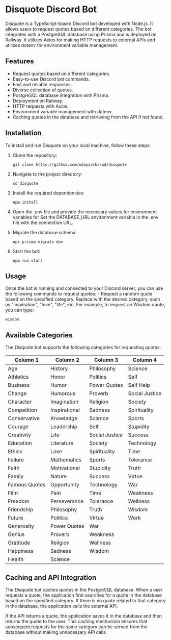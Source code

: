 # Disquote Discord Bot

Disquote is a TypeScript-based Discord bot developed with Node.js. It allows users to request quotes based on different categories. The bot integrates with a PostgreSQL database using Prisma and is deployed on Railway. It utilizes Axios for making HTTP requests to external APIs and utilizes dotenv for environment variable management.

## Features

- Request quotes based on different categories.
- Easy-to-use Discord bot commands.
- Fast and reliable responses.
- Diverse collection of quotes.
- PostgreSQL database integration with Prisma.
- Deployment on Railway.
- HTTP requests with Axios.
- Environment variable management with dotenv.
- Caching quotes in the database and retrieving from the API if not found.

## Installation

To install and run Disquote on your local machine, follow these steps:

1. Clone the repository:

   ```shell
   git clone https://github.com/udaysarkarud/disquote
   ```

2. Navigate to the project directory:

   ```shell
   cd disquote
   ```

3. Install the required dependencies:

   ```shell
   npm install
   ```

4. Open the .env file and provide the necessary values for environment variables for Set the DATABASE_URL environment variable in the .env file with the connection URL.
5. Migrate the database schema:
   ```shell
   npx prisma migrate dev
   ```
6. Start the bot:
   ```shell
   npm run start
   ```

## Usage

Once the bot is running and connected to your Discord server, you can use the following commands to request quotes: <category> - Request a random quote based on the specified category. Replace <category> with the desired category, such as "inspiration", "love", "life", etc. For example, to request an Wisdom quote, you can type:

```shell
wisdom
```

## Available Categories

The Disquote bot supports the following categories for requesting quotes:

| Column 1      | Column 2      | Column 3       | Column 4       |
| ------------- | ------------- | -------------- | -------------- |
| Age           | History       | Philosophy     | Science        |
| Athletics     | Honor         | Politics       | Self           |
| Business      | Humor         | Power Quotes   | Self Help      |
| Change        | Humorous      | Proverb        | Social Justice |
| Character     | Imagination   | Religion       | Society        |
| Competition   | Inspirational | Sadness        | Spirituality   |
| Conservative  | Knowledge     | Science        | Sports         |
| Courage       | Leadership    | Self           | Stupidity      |
| Creativity    | Life          | Social Justice | Success        |
| Education     | Literature    | Society        | Technology     |
| Ethics        | Love          | Spirituality   | Time           |
| Failure       | Mathematics   | Sports         | Tolerance      |
| Faith         | Motivational  | Stupidity      | Truth          |
| Family        | Nature        | Success        | Virtue         |
| Famous Quotes | Opportunity   | Technology     | War            |
| Film          | Pain          | Time           | Weakness       |
| Freedom       | Perseverance  | Tolerance      | Wellness       |
| Friendship    | Philosophy    | Truth          | Wisdom         |
| Future        | Politics      | Virtue         | Work           |
| Generosity    | Power Quotes  | War            |                |
| Genius        | Proverb       | Weakness       |                |
| Gratitude     | Religion      | Wellness       |                |
| Happiness     | Sadness       | Wisdom         |                |
| Health        | Science       |                |                |

## Caching and API Integration

The Disquote bot caches quotes in the PostgreSQL database. When a user requests a quote, the application first searches for a quote in the database based on the specified category. If there is no quote related to that category in the database, the application calls the external API.

If the API returns a quote, the application saves it in the database and then returns the quote to the user. This caching mechanism ensures that subsequent requests for the same category can be served from the database without making unnecessary API calls.
